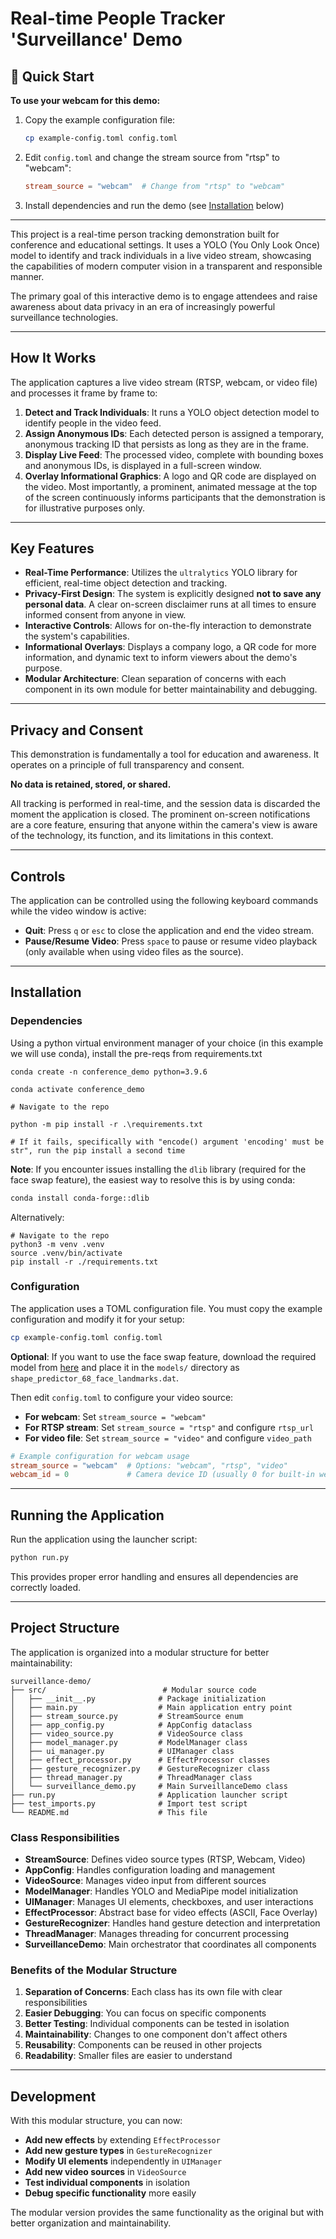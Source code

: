 # Real-time People Tracker 'Surveillance' Demo

## 🚀 Quick Start

**To use your webcam for this demo:**

1. Copy the example configuration file:
   ```bash
   cp example-config.toml config.toml
   ```

2. Edit `config.toml` and change the stream source from "rtsp" to "webcam":
   ```toml
   stream_source = "webcam"  # Change from "rtsp" to "webcam"
   ```

3. Install dependencies and run the demo (see [Installation](#installation) below)

---

This project is a real-time person tracking demonstration built for conference and educational settings. It uses a YOLO (You Only Look Once) model to identify and track individuals in a live video stream, showcasing the capabilities of modern computer vision in a transparent and responsible manner.

The primary goal of this interactive demo is to engage attendees and raise awareness about data privacy in an era of increasingly powerful surveillance technologies.

---

## How It Works

The application captures a live video stream (RTSP, webcam, or video file) and processes it frame by frame to:

1.  **Detect and Track Individuals**: It runs a YOLO object detection model to identify people in the video feed.
2.  **Assign Anonymous IDs**: Each detected person is assigned a temporary, anonymous tracking ID that persists as long as they are in the frame.
3.  **Display Live Feed**: The processed video, complete with bounding boxes and anonymous IDs, is displayed in a full-screen window.
4.  **Overlay Informational Graphics**: A logo and QR code are displayed on the video. Most importantly, a prominent, animated message at the top of the screen continuously informs participants that the demonstration is for illustrative purposes only.

---

## Key Features

* **Real-Time Performance**: Utilizes the `ultralytics` YOLO library for efficient, real-time object detection and tracking.
* **Privacy-First Design**: The system is explicitly designed **not to save any personal data**. A clear on-screen disclaimer runs at all times to ensure informed consent from anyone in view.
* **Interactive Controls**: Allows for on-the-fly interaction to demonstrate the system's capabilities.
* **Informational Overlays**: Displays a company logo, a QR code for more information, and dynamic text to inform viewers about the demo's purpose.
* **Modular Architecture**: Clean separation of concerns with each component in its own module for better maintainability and debugging.

---

## Privacy and Consent

This demonstration is fundamentally a tool for education and awareness. It operates on a principle of full transparency and consent.

**No data is retained, stored, or shared.**

All tracking is performed in real-time, and the session data is discarded the moment the application is closed. The prominent on-screen notifications are a core feature, ensuring that anyone within the camera's view is aware of the technology, its function, and its limitations in this context.

---

## Controls

The application can be controlled using the following keyboard commands while the video window is active:

* **Quit**: Press `q` or `esc` to close the application and end the video stream.
* **Pause/Resume Video**: Press `space` to pause or resume video playback (only available when using video files as the source).

---

## Installation

### Dependencies

Using a python virtual environment manager of your choice (in this example we will use conda), install the pre-reqs from requirements.txt

```
conda create -n conference_demo python=3.9.6

conda activate conference_demo

# Navigate to the repo

python -m pip install -r .\requirements.txt

# If it fails, specifically with "encode() argument 'encoding' must be str", run the pip install a second time
```

**Note**: If you encounter issues installing the `dlib` library (required for the face swap feature), the easiest way to resolve this is by using conda:

```bash
conda install conda-forge::dlib
```

Alternatively:

```
# Navigate to the repo
python3 -m venv .venv
source .venv/bin/activate
pip install -r ./requirements.txt
```

### Configuration

The application uses a TOML configuration file. You must copy the example configuration and modify it for your setup:

```bash
cp example-config.toml config.toml
```

**Optional**: If you want to use the face swap feature, download the required model from [here](https://huggingface.co/spaces/asdasdasdasd/Face-forgery-detection/blob/ccfc24642e0210d4d885bc7b3dbc9a68ed948ad6/shape_predictor_68_face_landmarks.dat) and place it in the `models/` directory as `shape_predictor_68_face_landmarks.dat`.

Then edit `config.toml` to configure your video source:

- **For webcam**: Set `stream_source = "webcam"`
- **For RTSP stream**: Set `stream_source = "rtsp"` and configure `rtsp_url`
- **For video file**: Set `stream_source = "video"` and configure `video_path`

```toml
# Example configuration for webcam usage
stream_source = "webcam"  # Options: "webcam", "rtsp", "video"
webcam_id = 0             # Camera device ID (usually 0 for built-in webcam)
```

---

## Running the Application

Run the application using the launcher script:

```bash
python run.py
```

This provides proper error handling and ensures all dependencies are correctly loaded.

---

## Project Structure

The application is organized into a modular structure for better maintainability:

```
surveillance-demo/
├── src/                          # Modular source code
│   ├── __init__.py              # Package initialization
│   ├── main.py                  # Main application entry point
│   ├── stream_source.py         # StreamSource enum
│   ├── app_config.py            # AppConfig dataclass
│   ├── video_source.py          # VideoSource class
│   ├── model_manager.py         # ModelManager class
│   ├── ui_manager.py            # UIManager class
│   ├── effect_processor.py      # EffectProcessor classes
│   ├── gesture_recognizer.py    # GestureRecognizer class
│   ├── thread_manager.py        # ThreadManager class
│   └── surveillance_demo.py     # Main SurveillanceDemo class
├── run.py                       # Application launcher script
├── test_imports.py              # Import test script
└── README.md                    # This file
```

### Class Responsibilities

- **StreamSource**: Defines video source types (RTSP, Webcam, Video)
- **AppConfig**: Handles configuration loading and management
- **VideoSource**: Manages video input from different sources
- **ModelManager**: Handles YOLO and MediaPipe model initialization
- **UIManager**: Manages UI elements, checkboxes, and user interactions
- **EffectProcessor**: Abstract base for video effects (ASCII, Face Overlay)
- **GestureRecognizer**: Handles hand gesture detection and interpretation
- **ThreadManager**: Manages threading for concurrent processing
- **SurveillanceDemo**: Main orchestrator that coordinates all components

### Benefits of the Modular Structure

1. **Separation of Concerns**: Each class has its own file with clear responsibilities
2. **Easier Debugging**: You can focus on specific components
3. **Better Testing**: Individual components can be tested in isolation
4. **Maintainability**: Changes to one component don't affect others
5. **Reusability**: Components can be reused in other projects
6. **Readability**: Smaller files are easier to understand

---

## Development

With this modular structure, you can now:

- **Add new effects** by extending `EffectProcessor`
- **Add new gesture types** in `GestureRecognizer`
- **Modify UI elements** independently in `UIManager`
- **Add new video sources** in `VideoSource`
- **Test individual components** in isolation
- **Debug specific functionality** more easily

The modular version provides the same functionality as the original but with better organization and maintainability.

